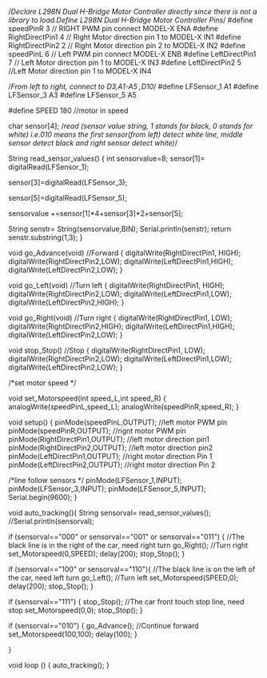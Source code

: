 /*Declare L298N Dual H-Bridge Motor Controller directly since there is not a library to load.Define L298N Dual H-Bridge Motor Controller Pins*/
#define speedPinR 3 // RIGHT PWM pin connect MODEL-X ENA 
#define RightDirectPin1 4 // Right Motor direction pin 1 to MODEL-X IN1 
#define RightDirectPin2 2 // Right Motor direction pin 2 to MODEL-X IN2 
#define speedPinL 6 // Left PWM pin connect MODEL-X ENB 
#define LeftDirectPin1 7 // Left Motor direction pin 1 to MODEL-X IN3 
#define LeftDirectPin2 5 //Left Motor direction pin 1 to MODEL-X IN4

/*From left to right, connect to D3,A1-A5 ,D10*/
#define LFSensor_1 A1 
#define LFSensor_3 A3 
#define LFSensor_5 A5

#define SPEED 180 //motor in speed

char sensor[4];
/*read (sensor value string, 1 stands for black, 0 stands for white) i.e.010 means the first sensor(from left) detect white line, middle sensor detect black and right sensor detect white)*/

String read_sensor_values() { int sensorvalue=8; 
sensor[1]= digitalRead(LFSensor_1);

sensor[3]=digitalRead(LFSensor_3);

sensor[5]=digitalRead(LFSensor_5);

sensorvalue +=sensor[1]*4+sensor[3]*2+sensor[5];

String senstr= String(sensorvalue,BIN); Serial.println(senstr); return senstr.substring(1,3); }

void go_Advance(void) //Forward 
{ 
  digitalWrite(RightDirectPin1, HIGH); 
  digitalWrite(RightDirectPin2,LOW); 
  digitalWrite(LeftDirectPin1,HIGH); 
  digitalWrite(LeftDirectPin2,LOW); } 
  
void go_Left(void) //Turn left 
{ 
  digitalWrite(RightDirectPin1, HIGH); 
  digitalWrite(RightDirectPin2,LOW); 
  digitalWrite(LeftDirectPin1,LOW); 
  digitalWrite(LeftDirectPin2,HIGH); 
  } 

void go_Right(void) //Turn right 
{ 
  digitalWrite(RightDirectPin1, LOW); 
  digitalWrite(RightDirectPin2,HIGH); 
  digitalWrite(LeftDirectPin1,HIGH); 
  digitalWrite(LeftDirectPin2,LOW); 
  }


void stop_Stop() //Stop 
{ 
digitalWrite(RightDirectPin1, LOW); 
digitalWrite(RightDirectPin2,LOW); 
digitalWrite(LeftDirectPin1,LOW); 
digitalWrite(LeftDirectPin2,LOW); 
} 

/*set motor speed */ 

void set_Motorspeed(int speed_L,int speed_R) 
{ 
  analogWrite(speedPinL,speed_L); 
  analogWrite(speedPinR,speed_R); 
  }

void setup() 
{ 
  pinMode(speedPinL,OUTPUT); //left motor PWM pin 
  pinMode(speedPinR,OUTPUT); //rignt motor PWM pin 
  pinMode(RightDirectPin1,OUTPUT); //left motor direction pin1 
  pinMode(RightDirectPin2,OUTPUT); //left motor direction pin2 
  pinMode(LeftDirectPin1,OUTPUT); //right motor direction Pin 1 
  pinMode(LeftDirectPin2,OUTPUT); //right motor direction Pin 2


/*line follow sensors */ 
pinMode(LFSensor_1,INPUT); 
pinMode(LFSensor_3,INPUT); 
pinMode(LFSensor_5,INPUT); 
Serial.begin(9600); }

void auto_tracking(){ 
  String sensorval= read_sensor_values(); 
//Serial.println(sensorval); 

if (sensorval=="000" or sensorval=="001" or sensorval=="011") 
{ 
  //The black line is in the right of the car, need right turn 
  go_Right(); //Turn right 
  set_Motorspeed(0,SPEED); 
  delay(200); 
  stop_Stop(); 
}

if (sensorval=="100" or sensorval=="110"){ //The black line is on the left of the car, need left turn
 go_Left();  //Turn left
   set_Motorspeed(SPEED,0);
   delay(200);
stop_Stop();
}

if (sensorval=="111") { 
  stop_Stop(); //The car front touch stop line, need stop 
set_Motorspeed(0,0); 
stop_Stop(); 
}

if (sensorval=="010") { 
  go_Advance(); //Continue forward 
set_Motorspeed(100,100); 
delay(100); 
}

}

void loop () 
{ auto_tracking();
}
